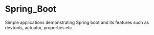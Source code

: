 # Spring_Boot
Simple applications demonstrating Spring boot and its features such as devtools, actuator, properties etc 
